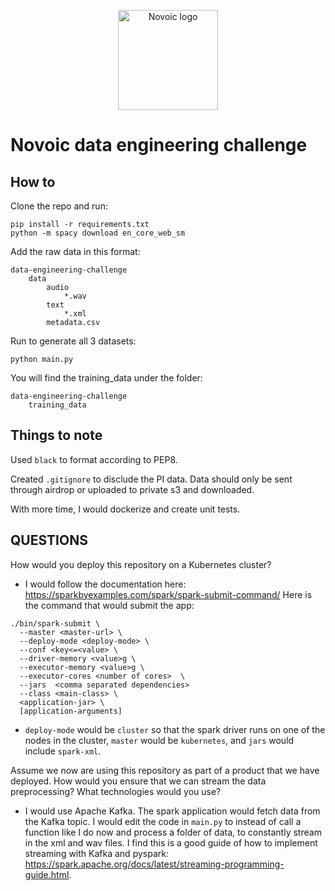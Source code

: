 <p align="center"><a href="https://novoic.com"><img src="https://assets.novoic.com/logo_320px.png" alt="Novoic logo" width="160"/></a></p>

# Novoic data engineering challenge

## How to

Clone the repo and run:
```
pip install -r requirements.txt
python -m spacy download en_core_web_sm
```

Add the raw data in this format:
```
data-engineering-challenge
    data
        audio
            *.wav
        text
            *.xml
        metadata.csv
```

Run to generate all 3 datasets:
```
python main.py
```

You will find the training_data under the folder:
```
data-engineering-challenge
    training_data
```

## Things to note

Used `black` to format according to PEP8.

Created `.gitignore` to disclude the PI data. Data should only be sent through airdrop or uploaded to private s3 and downloaded. 

With more time, I would dockerize and create unit tests.

## QUESTIONS

How would you deploy this repository on a Kubernetes cluster?

- I would follow the documentation here: https://sparkbyexamples.com/spark/spark-submit-command/
Here is the command that would submit the app:

```
./bin/spark-submit \
  --master <master-url> \
  --deploy-mode <deploy-mode> \
  --conf <key<=<value> \
  --driver-memory <value>g \
  --executor-memory <value>g \
  --executor-cores <number of cores>  \
  --jars  <comma separated dependencies>
  --class <main-class> \
  <application-jar> \
  [application-arguments]
  ```

  - `deploy-mode` would be `cluster` so that the spark driver runs on one of the nodes in the cluster, `master` would be `kubernetes`, and `jars` would include `spark-xml`. 


Assume we now are using this repository as part of a product that we have deployed. How would you ensure that we can stream the data preprocessing? What technologies would you use? 

- I would use Apache Kafka. The spark application would fetch data from the Kafka topic. I would edit the code in `main.py` to instead of call a function like I do now and process a folder of data, to constantly stream in the xml and wav files. I find this is a good guide of how to implement streaming with Kafka and pyspark: https://spark.apache.org/docs/latest/streaming-programming-guide.html.